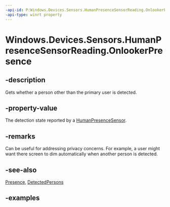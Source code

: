 ```yaml
---
-api-id: P:Windows.Devices.Sensors.HumanPresenceSensorReading.OnlookerPresence
-api-type: winrt property
---
```


# Windows.Devices.Sensors.HumanPresenceSensorReading.OnlookerPresence

<!--
public Windows.Devices.Sensors.HumanPresence OnlookerPresence { get; }
-->

## -description

Gets whether a person other than the primary user is detected.

## -property-value

The detection state reported by a [HumanPresenceSensor](humanpresencesensor.md).

## -remarks

Can be useful for addressing privacy concerns. For example, a user might want there screen to dim automatically when another person is detected.

## -see-also

[Presence](humanpresencesensorreading_presence.md), [DetectedPersons](humanpresencesensorreading_detectedpersons.md)

## -examples
